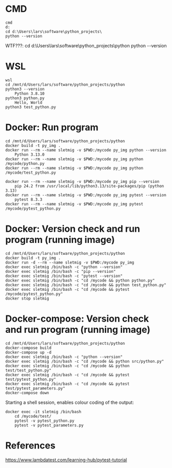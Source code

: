 # CMD
    cmd
    d:
    cd d:\Users\lars\software\python_projects\
    python --version
WTF???:
    cd d:\Users\lars\software\python_projects\python
    python --version

# WSL
    wsl
    cd /mnt/d/Users/lars/software/python_projects/python
    python3 --version
        Python 3.8.10
    python3 python.py
        Hello, World
    python3 test_python.py

# Docker: Run program
    cd /mnt/d/Users/lars/software/python_projects/python
    docker build -t py_img .
    docker run --rm --name sletmig -v $PWD:/mycode py_img python --version
        Python 3.13.0
    docker run --rm --name sletmig -v $PWD:/mycode py_img python /mycode/python.py
    docker run --rm --name sletmig -v $PWD:/mycode py_img python /mycode/test_python.py

    docker run --rm --name sletmig -v $PWD:/mycode py_img pip --version
        pip 24.2 from /usr/local/lib/python3.13/site-packages/pip (python 3.13)
    docker run --rm --name sletmig -v $PWD:/mycode py_img pytest --version
        pytest 8.3.3
    docker run --rm --name sletmig -v $PWD:/mycode py_img pytest /mycode/pytest_python.py

# Docker: Version check and run program (running image)
    cd /mnt/d/Users/lars/software/python_projects/python
    docker build -t py_img .
    docker run -d --rm --name sletmig -v $PWD:/mycode py_img
    docker exec sletmig /bin/bash -c "python --version"
    docker exec sletmig /bin/bash -c "pip --version"
    docker exec sletmig /bin/bash -c "pytest --version"
    docker exec sletmig /bin/bash -c "cd /mycode && python python.py"
    docker exec sletmig /bin/bash -c "cd /mycode && python test_python.py"
    docker exec sletmig /bin/bash -c "cd /mycode && pytest /mycode/pytest_python.py"
    docker stop sletmig

# Docker-compose: Version check and run program (running image)
    cd /mnt/d/Users/lars/software/python_projects/python
    docker-compose build
    docker-compose up -d
    docker exec sletmig /bin/bash -c "python --version"
    docker exec sletmig /bin/bash -c "cd /mycode && python src/python.py"
    docker exec sletmig /bin/bash -c "cd /mycode && python test/test_python.py"
    docker exec sletmig /bin/bash -c "cd /mycode && pytest test/pytest_python.py"
    docker exec sletmig /bin/bash -c "cd /mycode && pytest test/pytest_parameters.py"
    docker-compose down

Starting a shell session, enables colour coding of the output:

    docker exec -it sletmig /bin/bash
        cd /mycode/test/
        pytest -v pytest_python.py
        pytest -v pytest_parameters.py


# References
https://www.lambdatest.com/learning-hub/pytest-tutorial
